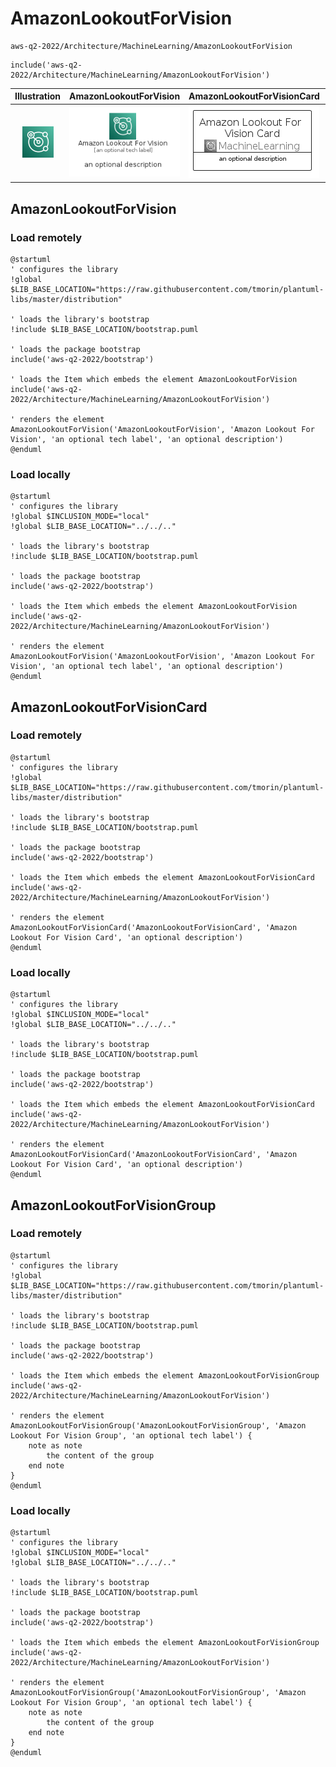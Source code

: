 # AmazonLookoutForVision


```text
aws-q2-2022/Architecture/MachineLearning/AmazonLookoutForVision
```

```text
include('aws-q2-2022/Architecture/MachineLearning/AmazonLookoutForVision')
```



| Illustration | AmazonLookoutForVision | AmazonLookoutForVisionCard | AmazonLookoutForVisionGroup |
| :---: | :---: | :---: | :---: |
| ![illustration for Illustration](../../../aws-q2-2022/Architecture/MachineLearning/AmazonLookoutForVision.png) | ![illustration for AmazonLookoutForVision](../../../aws-q2-2022/Architecture/MachineLearning/AmazonLookoutForVision.Local.png) | ![illustration for AmazonLookoutForVisionCard](../../../aws-q2-2022/Architecture/MachineLearning/AmazonLookoutForVisionCard.Local.png) | ![illustration for AmazonLookoutForVisionGroup](../../../aws-q2-2022/Architecture/MachineLearning/AmazonLookoutForVisionGroup.Local.png) |




## AmazonLookoutForVision

### Load remotely
```plantuml
@startuml
' configures the library
!global $LIB_BASE_LOCATION="https://raw.githubusercontent.com/tmorin/plantuml-libs/master/distribution"

' loads the library's bootstrap
!include $LIB_BASE_LOCATION/bootstrap.puml

' loads the package bootstrap
include('aws-q2-2022/bootstrap')

' loads the Item which embeds the element AmazonLookoutForVision
include('aws-q2-2022/Architecture/MachineLearning/AmazonLookoutForVision')

' renders the element
AmazonLookoutForVision('AmazonLookoutForVision', 'Amazon Lookout For Vision', 'an optional tech label', 'an optional description')
@enduml
```

### Load locally
```plantuml
@startuml
' configures the library
!global $INCLUSION_MODE="local"
!global $LIB_BASE_LOCATION="../../.."

' loads the library's bootstrap
!include $LIB_BASE_LOCATION/bootstrap.puml

' loads the package bootstrap
include('aws-q2-2022/bootstrap')

' loads the Item which embeds the element AmazonLookoutForVision
include('aws-q2-2022/Architecture/MachineLearning/AmazonLookoutForVision')

' renders the element
AmazonLookoutForVision('AmazonLookoutForVision', 'Amazon Lookout For Vision', 'an optional tech label', 'an optional description')
@enduml
```

## AmazonLookoutForVisionCard

### Load remotely
```plantuml
@startuml
' configures the library
!global $LIB_BASE_LOCATION="https://raw.githubusercontent.com/tmorin/plantuml-libs/master/distribution"

' loads the library's bootstrap
!include $LIB_BASE_LOCATION/bootstrap.puml

' loads the package bootstrap
include('aws-q2-2022/bootstrap')

' loads the Item which embeds the element AmazonLookoutForVisionCard
include('aws-q2-2022/Architecture/MachineLearning/AmazonLookoutForVision')

' renders the element
AmazonLookoutForVisionCard('AmazonLookoutForVisionCard', 'Amazon Lookout For Vision Card', 'an optional description')
@enduml
```

### Load locally
```plantuml
@startuml
' configures the library
!global $INCLUSION_MODE="local"
!global $LIB_BASE_LOCATION="../../.."

' loads the library's bootstrap
!include $LIB_BASE_LOCATION/bootstrap.puml

' loads the package bootstrap
include('aws-q2-2022/bootstrap')

' loads the Item which embeds the element AmazonLookoutForVisionCard
include('aws-q2-2022/Architecture/MachineLearning/AmazonLookoutForVision')

' renders the element
AmazonLookoutForVisionCard('AmazonLookoutForVisionCard', 'Amazon Lookout For Vision Card', 'an optional description')
@enduml
```

## AmazonLookoutForVisionGroup

### Load remotely
```plantuml
@startuml
' configures the library
!global $LIB_BASE_LOCATION="https://raw.githubusercontent.com/tmorin/plantuml-libs/master/distribution"

' loads the library's bootstrap
!include $LIB_BASE_LOCATION/bootstrap.puml

' loads the package bootstrap
include('aws-q2-2022/bootstrap')

' loads the Item which embeds the element AmazonLookoutForVisionGroup
include('aws-q2-2022/Architecture/MachineLearning/AmazonLookoutForVision')

' renders the element
AmazonLookoutForVisionGroup('AmazonLookoutForVisionGroup', 'Amazon Lookout For Vision Group', 'an optional tech label') {
    note as note
        the content of the group
    end note
}
@enduml
```

### Load locally
```plantuml
@startuml
' configures the library
!global $INCLUSION_MODE="local"
!global $LIB_BASE_LOCATION="../../.."

' loads the library's bootstrap
!include $LIB_BASE_LOCATION/bootstrap.puml

' loads the package bootstrap
include('aws-q2-2022/bootstrap')

' loads the Item which embeds the element AmazonLookoutForVisionGroup
include('aws-q2-2022/Architecture/MachineLearning/AmazonLookoutForVision')

' renders the element
AmazonLookoutForVisionGroup('AmazonLookoutForVisionGroup', 'Amazon Lookout For Vision Group', 'an optional tech label') {
    note as note
        the content of the group
    end note
}
@enduml
```

